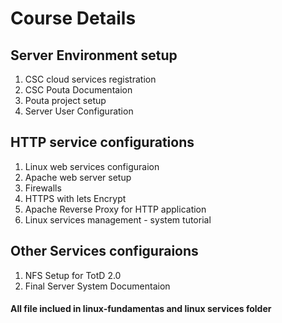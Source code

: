 # Course Details

## Server Environment setup
1. CSC cloud services registration
2. CSC Pouta Documentaion
3. Pouta project setup
4. Server User Configuration

## HTTP service configurations
1. Linux web services configuraion
2. Apache web server setup
3. Firewalls 
4. HTTPS with lets Encrypt
5. Apache Reverse Proxy for HTTP application
6. Linux services management - system tutorial

## Other Services configuraions

1. NFS Setup for TotD 2.0
2. Final Server System Documentaion

#### All file inclued in linux-fundamentas and linux services folder